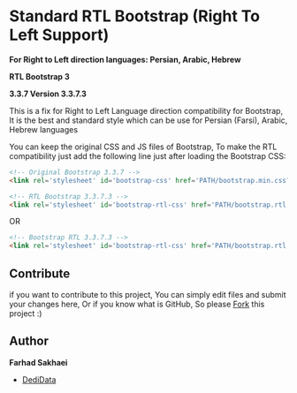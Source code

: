 # Standard RTL Bootstrap (Right To Left Support)
**For Right to Left direction languages: Persian, Arabic, Hebrew**

**RTL Bootstrap 3**

**3.3.7 Version 3.3.7.3**

This is a fix for Right to Left Language direction compatibility for Bootstrap, It is the best and standard style which can be use for Persian (Farsi), Arabic, Hebrew languages

You can keep the original CSS and JS files of Bootstrap, To make the RTL compatibility just add the following line just after loading the Bootstrap CSS:

```html
<!-- Original Bootstrap 3.3.7 -->
<link rel='stylesheet' id='bootstrap-css' href='PATH/bootstrap.min.css?ver=3.3.7' type='text/css' />

<!-- RTL Bootstrap 3.3.7.3 -->
<link rel='stylesheet' id='bootstrap-rtl-css' href='PATH/bootstrap.rtl.min.css?ver=3.3.7.3' type='text/css' />
```
OR
```html
<!-- Bootstrap RTL 3.3.7.3 -->
<link rel='stylesheet' id='bootstrap-rtl-css' href='PATH/bootstrap.rtl.full.min.css?ver=3.3.7.3' type='text/css' />
```

## Contribute

if you want to contribute to this project, You can simply edit files and submit your changes here, Or if you know what is GitHub, So please [Fork](https://github.com/parsmizban/RTL-Bootstrap/fork) this project :)

## Author

**Farhad Sakhaei**
+ [DediData](https://dedidata.com)
